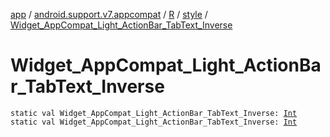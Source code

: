 [app](../../../index.md) / [android.support.v7.appcompat](../../index.md) / [R](../index.md) / [style](index.md) / [Widget_AppCompat_Light_ActionBar_TabText_Inverse](./-widget_-app-compat_-light_-action-bar_-tab-text_-inverse.md)

# Widget_AppCompat_Light_ActionBar_TabText_Inverse

`static val Widget_AppCompat_Light_ActionBar_TabText_Inverse: `[`Int`](https://kotlinlang.org/api/latest/jvm/stdlib/kotlin/-int/index.html)
`static val Widget_AppCompat_Light_ActionBar_TabText_Inverse: `[`Int`](https://kotlinlang.org/api/latest/jvm/stdlib/kotlin/-int/index.html)
